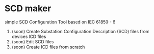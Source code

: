 # SCD maker
simple SCD Configuration Tool based on IEC 61850 - 6

1. (soon) Create Substation Configuration Description (SCD) files from devices ICD files
2. (soon) Edit SCD files
3. (soon) Create ICD files from scratch
